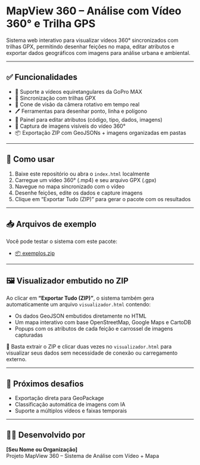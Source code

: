 
# MapView 360 – Análise com Vídeo 360° e Trilha GPS

Sistema web interativo para visualizar vídeos 360° sincronizados com trilhas GPX, permitindo desenhar feições no mapa, editar atributos e exportar dados geográficos com imagens para análise urbana e ambiental.

---

## ✅ Funcionalidades

- 🎥 Suporte a vídeos equiretangulares da GoPro MAX
- 📍 Sincronização com trilhas GPX
- 🔄 Cone de visão da câmera rotativo em tempo real
- 🖊 Ferramentas para desenhar ponto, linha e polígono
- 📝 Painel para editar atributos (código, tipo, dados, imagens)
- 📸 Captura de imagens visíveis do vídeo 360°
- 📦 Exportação ZIP com GeoJSONs + imagens organizadas em pastas

---

## 🚀 Como usar

1. Baixe este repositório ou abra o `index.html` localmente
2. Carregue um vídeo 360° (.mp4) e seu arquivo GPX (.gpx)
3. Navegue no mapa sincronizado com o vídeo
4. Desenhe feições, edite os dados e capture imagens
5. Clique em “Exportar Tudo (ZIP)” para gerar o pacote com os resultados

---

## 📥 Arquivos de exemplo

Você pode testar o sistema com este pacote:

- [📦 exemplos.zip](./exemplos/exemplos.zip)

---

## 🖼 Visualizador embutido no ZIP

Ao clicar em **“Exportar Tudo (ZIP)”**, o sistema também gera automaticamente um arquivo `visualizador.html` contendo:

- Os dados GeoJSON embutidos diretamente no HTML
- Um mapa interativo com base OpenStreetMap, Google Maps e CartoDB
- Popups com os atributos de cada feição e carrossel de imagens capturadas

📁 Basta extrair o ZIP e clicar duas vezes no `visualizador.html` para visualizar seus dados sem necessidade de conexão ou carregamento externo.

---

## 🔧 Próximos desafios

- Exportação direta para GeoPackage
- Classificação automática de imagens com IA
- Suporte a múltiplos vídeos e faixas temporais

---

## 👨‍💻 Desenvolvido por

**[Seu Nome ou Organização]**  
Projeto MapView 360 – Sistema de Análise com Vídeo + Mapa
